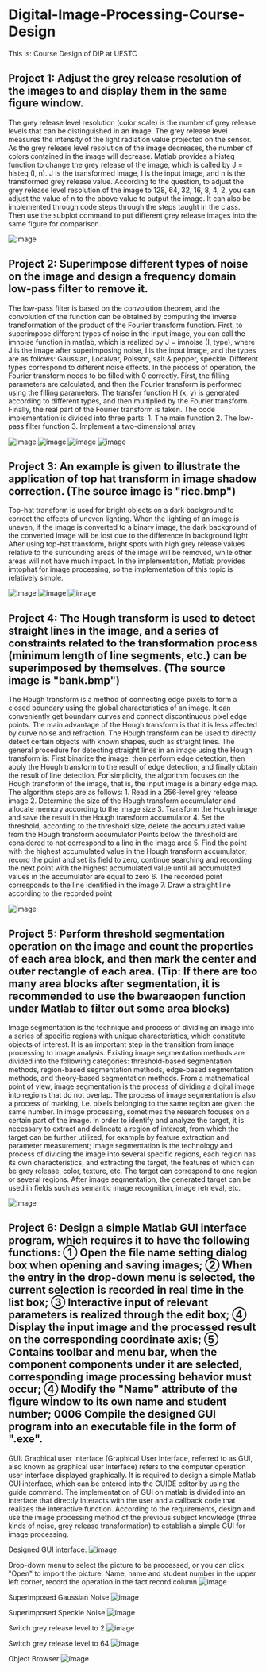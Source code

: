 # Digital-Image-Processing-Course-Design
This is: Course Design of DIP at UESTC

## Project 1: Adjust the grey release resolution of the images to and display them in the same figure window.

The grey release level resolution (color scale) is the number of grey release levels that can be distinguished in an image. The grey release level measures the intensity of the light radiation value projected on the sensor. As the grey release level resolution of the image decreases, the number of colors contained in the image will decrease. Matlab provides a histeq function to change the grey release of the image, which is called by J = histeq (I, n). J is the transformed image, I is the input image, and n is the transformed grey release value.
According to the question, to adjust the grey release level resolution of the image to 128, 64, 32, 16, 8, 4, 2, you can adjust the value of n to the above value to output the image. It can also be implemented through code steps through the steps taught in the class. Then use the subplot command to put different grey release images into the same figure for comparison.

![image](https://github.com/Juneh01/Digital-Image-Processing-Course-Design/blob/main/%E7%BB%93%E6%9E%9C/%E5%9B%BE%E7%89%87%201.png)

## Project 2: Superimpose different types of noise on the image and design a frequency domain low-pass filter to remove it.

The low-pass filter is based on the convolution theorem, and the convolution of the function can be obtained by computing the inverse transformation of the product of the Fourier transform function. First, to superimpose different types of noise in the input image, you can call the imnoise function in matlab, which is realized by J = imnoise (I, type), where J is the image after superimposing noise, I is the input image, and the types are as follows: Gaussian, Localvar, Poisson, salt & pepper, speckle. Different types correspond to different noise effects. In the process of operation, the Fourier transform needs to be filled with 0 correctly. First, the filling parameters are calculated, and then the Fourier transform is performed using the filling parameters. The transfer function H (x, y) is generated according to different types, and then multiplied by the Fourier transform. Finally, the real part of the Fourier transform is taken. The code implementation is divided into three parts: 1. The main function 2. The low-pass filter function 3. Implement a two-dimensional array

![image](https://github.com/Juneh01/Digital-Image-Processing-Course-Design/blob/main/%E7%BB%93%E6%9E%9C/%E5%9B%BE%E7%89%87%202.png)
![image](https://github.com/Juneh01/Digital-Image-Processing-Course-Design/blob/main/%E7%BB%93%E6%9E%9C/%E5%9B%BE%E7%89%87%203.png)
![image](https://github.com/Juneh01/Digital-Image-Processing-Course-Design/blob/main/%E7%BB%93%E6%9E%9C/%E5%9B%BE%E7%89%87%204.png)
![image](https://github.com/Juneh01/Digital-Image-Processing-Course-Design/blob/main/%E7%BB%93%E6%9E%9C/%E5%9B%BE%E7%89%87%205.png)

## Project 3: An example is given to illustrate the application of top hat transform in image shadow correction. (The source image is "rice.bmp")

Top-hat transform is used for bright objects on a dark background to correct the effects of uneven lighting. When the lighting of an image is uneven, if the image is converted to a binary image, the dark background of the converted image will be lost due to the difference in background light. After using top-hat transform, bright spots with high grey release values relative to the surrounding areas of the image will be removed, while other areas will not have much impact.
In the implementation, Matlab provides imtophat for image processing, so the implementation of this topic is relatively simple.

![image](https://github.com/Juneh01/Digital-Image-Processing-Course-Design/blob/main/%E7%BB%93%E6%9E%9C/%E5%9B%BE%E7%89%87%206.png)
![image](https://github.com/Juneh01/Digital-Image-Processing-Course-Design/blob/main/%E7%BB%93%E6%9E%9C/%E5%9B%BE%E7%89%87%207.png)
![image]()

## Project 4: The Hough transform is used to detect straight lines in the image, and a series of constraints related to the transformation process (minimum length of line segments, etc.) can be superimposed by themselves. (The source image is "bank.bmp")

The Hough transform is a method of connecting edge pixels to form a closed boundary using the global characteristics of an image. It can conveniently get boundary curves and connect discontinuous pixel edge points. The main advantage of the Hough transform is that it is less affected by curve noise and refraction. The Hough transform can be used to directly detect certain objects with known shapes, such as straight lines. The general procedure for detecting straight lines in an image using the Hough transform is: First binarize the image, then perform edge detection, then apply the Hough transform to the result of edge detection, and finally obtain the result of line detection. For simplicity, the algorithm focuses on the Hough transform of the image, that is, the input image is a binary edge map. The algorithm steps are as follows: 1. Read in a 256-level grey release image 2. Determine the size of the Hough transform accumulator and allocate memory according to the image size 3. Transform the Hough image and save the result in the Hough transform accumulator 4. Set the threshold, according to the threshold size, delete the accumulated value from the Hough transform accumulator Points below the threshold are considered to not correspond to a line in the image area 5. Find the point with the highest accumulated value in the Hough transform accumulator, record the point and set its field to zero, continue searching and recording the next point with the highest accumulated value until all accumulated values in the accumulator are equal to zero 6. The recorded point corresponds to the line identified in the image 7. Draw a straight line according to the recorded point

![image](https://github.com/Juneh01/Digital-Image-Processing-Course-Design/blob/main/%E7%BB%93%E6%9E%9C/%E5%9B%BE%E7%89%87%208.png)

## Project 5: Perform threshold segmentation operation on the image and count the properties of each area block, and then mark the center and outer rectangle of each area. (Tip: If there are too many area blocks after segmentation, it is recommended to use the bwareaopen function under Matlab to filter out some area blocks)

Image segmentation is the technique and process of dividing an image into a series of specific regions with unique characteristics, which constitute objects of interest. It is an important step in the transition from image processing to image analysis. Existing image segmentation methods are divided into the following categories: threshold-based segmentation methods, region-based segmentation methods, edge-based segmentation methods, and theory-based segmentation methods. From a mathematical point of view, image segmentation is the process of dividing a digital image into regions that do not overlap. The process of image segmentation is also a process of marking, i.e. pixels belonging to the same region are given the same number.
In image processing, sometimes the research focuses on a certain part of the image. In order to identify and analyze the target, it is necessary to extract and delineate a region of interest, from which the target can be further utilized, for example by feature extraction and parameter measurement; Image segmentation is the technology and process of dividing the image into several specific regions, each region has its own characteristics, and extracting the target, the features of which can be grey release, color, texture, etc. The target can correspond to one region or several regions. After image segmentation, the generated target can be used in fields such as semantic image recognition, image retrieval, etc.

![image](https://github.com/Juneh01/Digital-Image-Processing-Course-Design/blob/main/%E7%BB%93%E6%9E%9C/%E5%9B%BE%E7%89%87%209.png)

## Project 6: Design a simple Matlab GUI interface program, which requires it to have the following functions: ① Open the file name setting dialog box when opening and saving images; ② When the entry in the drop-down menu is selected, the current selection is recorded in real time in the list box; ③ Interactive input of relevant parameters is realized through the edit box; ④ Display the input image and the processed result on the corresponding coordinate axis; ⑤ Contains toolbar and menu bar, when the component components under it are selected, corresponding image processing behavior must occur; ④ Modify the "Name" attribute of the figure window to its own name and student number; 0006 Compile the designed GUI program into an executable file in the form of ".exe".

GUI: Graphical user interface (Graphical User Interface, referred to as GUI, also known as graphical user interface) refers to the computer operation user interface displayed graphically. It is required to design a simple Matlab GUI interface, which can be entered into the GUIDE editor by using the guide command. The implementation of GUI on matlab is divided into an interface that directly interacts with the user and a callback code that realizes the interactive function. According to the requirements, design and use the image processing method of the previous subject knowledge (three kinds of noise, grey release transformation) to establish a simple GUI for image processing.

Designed GUI interface:
![image](https://github.com/Juneh01/Digital-Image-Processing-Course-Design/blob/main/%E7%BB%93%E6%9E%9C/%E5%9B%BE%E7%89%87%2010.png)

Drop-down menu to select the picture to be processed, or you can click "Open" to import the picture.
Name, name and student number in the upper left corner, record the operation in the fact record column
![image](https://github.com/Juneh01/Digital-Image-Processing-Course-Design/blob/main/%E7%BB%93%E6%9E%9C/%E5%9B%BE%E7%89%87%2011.png)

Superimposed Gaussian Noise
![image](https://github.com/Juneh01/Digital-Image-Processing-Course-Design/blob/main/%E7%BB%93%E6%9E%9C/%E5%9B%BE%E7%89%87%2012.png)

Superimposed Speckle Noise
![image](https://github.com/Juneh01/Digital-Image-Processing-Course-Design/blob/main/%E7%BB%93%E6%9E%9C/%E5%9B%BE%E7%89%87%2014.png)

Switch grey release level to 2
![image](https://github.com/Juneh01/Digital-Image-Processing-Course-Design/blob/main/%E7%BB%93%E6%9E%9C/%E5%9B%BE%E7%89%87%2015.png)

Switch grey release level to 64
![image](https://github.com/Juneh01/Digital-Image-Processing-Course-Design/blob/main/%E7%BB%93%E6%9E%9C/%E5%9B%BE%E7%89%87%2016.png)

Object Browser
![image](https://github.com/Juneh01/Digital-Image-Processing-Course-Design/blob/main/%E7%BB%93%E6%9E%9C/%E5%9B%BE%E7%89%87%2017.png)


